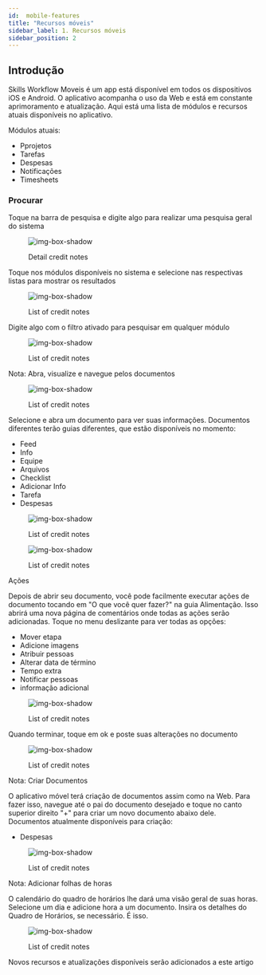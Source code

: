 ```yaml
---
id:  mobile-features
title: "Recursos móveis"
sidebar_label: 1. Recursos móveis
sidebar_position: 2
---
```


## Introdução

Skills Workflow Moveis é um app está disponível em todos os dispositivos iOS e Android. O aplicativo acompanha o uso da Web e está em constante aprimoramento e atualização. Aqui está uma lista de módulos e recursos atuais disponíveis no aplicativo.

Módulos atuais:

- Pprojetos
- Tarefas
- Despesas
- Notificações
- Timesheets

### Procurar

Toque na barra de pesquisa e digite algo para realizar uma pesquisa geral do sistema

<figure>

![img-box-shadow](/img/university/bills/bills-lesson2-1.png)
<figcaption>Detail credit notes</figcaption>
</figure>

Toque nos módulos disponíveis no sistema e selecione nas respectivas listas para mostrar os resultados

<figure>

![img-box-shadow](/img/university/bills/bills-lesson2-1.png)
<figcaption>List of credit notes</figcaption>
</figure>


Digite algo com o filtro ativado para pesquisar em qualquer módulo
 
<figure>

![img-box-shadow](/img/university/bills/bills-lesson2-1.png)
<figcaption>List of credit notes</figcaption>
</figure>

Nota: Abra, visualize e navegue pelos documentos

<figure>

![img-box-shadow](/img/university/bills/bills-lesson2-1.png)
<figcaption>List of credit notes</figcaption>
</figure>

Selecione e abra um documento para ver suas informações. Documentos diferentes terão guias diferentes, que estão disponíveis no momento:

- Feed
- Info
- Equipe
- Arquivos
- Checklist
- Adicionar Info
- Tarefa
- Despesas

<figure>

![img-box-shadow](/img/university/bills/bills-lesson2-1.png)
<figcaption>List of credit notes</figcaption>
</figure>

<figure>

![img-box-shadow](/img/university/bills/bills-lesson2-1.png)
<figcaption>List of credit notes</figcaption>
</figure>

Ações

Depois de abrir seu documento, você pode facilmente executar ações de documento tocando em "O que você quer fazer?" na guia Alimentação. Isso abrirá uma nova página de comentários onde todas as ações serão adicionadas. Toque no menu deslizante para ver todas as opções:

- Mover etapa
- Adicione imagens
- Atribuir pessoas
- Alterar data de término
- Tempo extra
- Notificar pessoas
- informação adicional

<figure>

![img-box-shadow](/img/university/bills/bills-lesson2-1.png)
<figcaption>List of credit notes</figcaption>
</figure>

Quando terminar, toque em ok e poste suas alterações no documento

<figure>

![img-box-shadow](/img/university/bills/bills-lesson2-1.png)
<figcaption>List of credit notes</figcaption>
</figure>

Nota: Criar Documentos

O aplicativo móvel terá criação de documentos assim como na Web. Para fazer isso, navegue até o pai do documento desejado e toque no canto superior direito "+" para criar um novo documento abaixo dele. Documentos atualmente disponíveis para criação:

- Despesas

<figure>

![img-box-shadow](/img/university/bills/bills-lesson2-1.png)
<figcaption>List of credit notes</figcaption>
</figure>

Nota: Adicionar folhas de horas

O calendário do quadro de horários lhe dará uma visão geral de suas horas. Selecione um dia e adicione hora a um documento. Insira os detalhes do Quadro de Horários, se necessário. É isso.

<figure>

![img-box-shadow](/img/university/bills/bills-lesson2-1.png)
<figcaption>List of credit notes</figcaption>
</figure>

Novos recursos e atualizações disponíveis serão adicionados a este artigo
